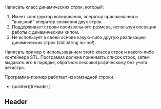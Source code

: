 Написать класс динамических строк, который:

1. Имеет конструктор копирования, оператор присваивания и "внешний" оператор сложения двух строк.
2. Поддерживает строки произвольного размера, используя операции работы с динамическим хипом.
3. Не использует в своей основе какую-либо другую реализацию динамических строк (std::string no-no!).

Написать пример с использованием этого класса строк и какого-либо контейнера STL. 
Программа должна принимать список строк, затем выдавать его в порядке, обратном
лексикографическому без учета регистра.

Программа-пример работает из командной строки.

* (pointer)[#Header]

## Header
